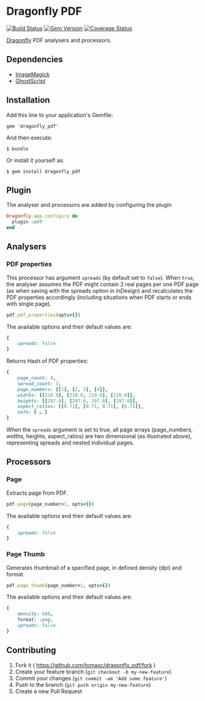 # Dragonfly PDF

[![Build Status](https://travis-ci.org/tomasc/dragonfly_pdf.svg)](https://travis-ci.org/tomasc/dragonfly_pdf) [![Gem Version](https://badge.fury.io/rb/dragonfly_pdf.svg)](http://badge.fury.io/rb/dragonfly_pdf) [![Coverage Status](https://img.shields.io/coveralls/tomasc/dragonfly_pdf.svg)](https://coveralls.io/r/tomasc/dragonfly_pdf)

[Dragonfly](https://github.com/markevans/dragonfly) PDF analysers and processors.

## Dependencies

* [ImageMagick](http://www.imagemagick.org)
* [GhostScript](http://www.ghostscript.com)

## Installation

Add this line to your application's Gemfile:

    gem 'dragonfly_pdf'

And then execute:

    $ bundle

Or install it yourself as:

    $ gem install dragonfly_pdf

## Plugin
The analyser and processors are added by configuring the plugin

```ruby
Dragonfly.app.configure do
  plugin :pdf
end
```

## Analysers

### PDF properties

This processor has argument `spreads` (by default set to `false`). When `true`, the analyser assumes the PDF might contain 2 real pages per one PDF page (as when saving with the spreads option in InDesign) and recalculates the PDF properties accordingly (including situations when PDF starts or ends with single page).

```ruby
pdf.pdf_properties(opts={})
```

The available options and their default values are:

```ruby
{
    spreads: false
}
```

Returns Hash of PDF properties:

```ruby
{
    page_count: 4,
    spread_count: 3,
    page_numbers: [[1], [2, 3], [4]],
    widths: [[210.0], [210.0, 210.0], [210.0]],
    heights: [[297.0], [297.0, 297.0], [297.0]],
    aspect_ratios: [[0.71], [0.71, 0.71], [0.71]], 
    info: { … }
}
```

When the `spreads` argument is set to true, all page arrays (page_numbers, widths, heights, aspect_ratios) are two dimensional (as illustrated above), representing spreads and nested individual pages.

## Processors

### Page

Extracts page from PDF.

```ruby
pdf.page(page_number=1, opts={})
```

The available options and their default values are:

```ruby
{
    spreads: false
}
```

### Page Thumb

Generates thumbnail of a specified page, in defined density (dpi) and format.

```ruby
pdf.page_thumb(page_number=1, opts={})
```

The available options and their default values are:

```ruby
{
    density: 600,
    format: :png,
    spreads: false
}
```

## Contributing

1. Fork it ( https://github.com/tomasc/dragonfly_pdf/fork )
2. Create your feature branch (`git checkout -b my-new-feature`)
3. Commit your changes (`git commit -am 'Add some feature'`)
4. Push to the branch (`git push origin my-new-feature`)
5. Create a new Pull Request